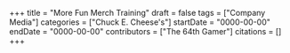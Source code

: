 +++
title = "More Fun Merch Training"
draft = false
tags = ["Company Media"]
categories = ["Chuck E. Cheese's"]
startDate = "0000-00-00"
endDate = "0000-00-00"
contributors = ["The 64th Gamer"]
citations = []
+++
